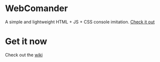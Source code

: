 # WebComander
A simple and lightweight HTML + JS + CSS console imitation.
[Check it out](https://samolego.github.io/WebCommander)


# Get it now
Check out the [wiki](https://github.com/samolego/WebComander/wiki)
